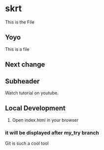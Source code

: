 # skrt
This is the File
## Yoyo

This is a file

## Next change

## Subheader
Watch tutorial on youtube.

## Local Development

1. Open index.html in your browser

### it will be displayed after my_try branch
Git is such a cool tool